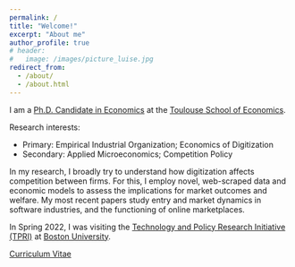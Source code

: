 ```yaml
---
permalink: /
title: "Welcome!"
excerpt: "About me"
author_profile: true
# header:
#   image: /images/picture_luise.jpg 
redirect_from: 
  - /about/
  - /about.html
---
```



I am a [Ph.D. Candidate in Economics](https://www.tse-fr.eu/people/luise-eisfeld) at the [Toulouse School of Economics](https://www.tse-fr.eu). 

Research interests: 
* Primary: Empirical Industrial Organization; Economics of Digitization
* Secondary: Applied Microeconomics; Competition Policy

In my research, I broadly try to understand how digitization affects competition between firms. For this, I employ novel, web-scraped data and economic models to assess the implications for market outcomes and welfare. My most recent papers study entry and market dynamics in software industries, and the functioning of online marketplaces.

In Spring 2022, I was visiting the [Technology and Policy Research Initiative (TPRI)](https://sites.bu.edu/tpri/) at [Boston University](https://www.bu.edu).

[Curriculum Vitae](https://luiseeisfeld.github.io/assets/docs/CV_Eisfeld.pdf) 


